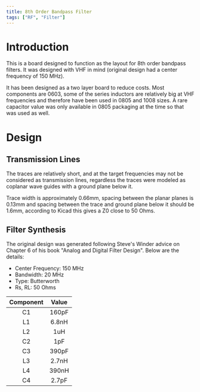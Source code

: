 ```yaml
---
title: 8th Order Bandpass Filter
tags: ["RF", "Filter"] 
---
```

# Introduction
This is a board designed to function as the layout for 8th order bandpass filters. It was designed with
VHF in mind (original design had a center frequency of 150 MHz).

It has been designed as a two layer board to reduce costs. Most components are 0603, some of the series
inductors are relatively big at VHF frequencies and therefore have been used in 0805 and 1008 sizes. A rare capacitor
value was only available in 0805 packaging at the time so that was used as well.

# Design
## Transmission Lines
The traces are relatively short, and at the target frequencies may not be considered as transmission lines, regardless
the traces were modeled as coplanar wave guides with a ground plane below it. 

Trace width is approximately 0.66mm, spacing between the planar planes is 0.13mm and spacing between
the trace and ground plane below it should be 1.6mm, according to Kicad this gives a Z0 close to 50 Ohms.

## Filter Synthesis
The original design was generated following Steve's Winder advice on Chapter 6 of his book
"Analog and Digital Filter Design". Below are the details:

* Center Frequency: 150 MHz
* Bandwidth: 20 MHz
* Type: Butterworth
* Rs, RL: 50 Ohms

| Component | Value |
|:---------:|:-----:|
|    C1     | 160pF |
|    L1     | 6.8nH |
|    L2     |  1uH  |
|    C2     |  1pF  |
|    C3     | 390pF | 
|    L3     | 2.7nH |
|    L4     | 390nH |
|    C4     | 2.7pF |
